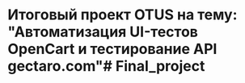 # Итоговый проект OTUS на тему: "Автоматизация UI-тестов OpenCart и тестирование API gectaro.com"# Final_project
